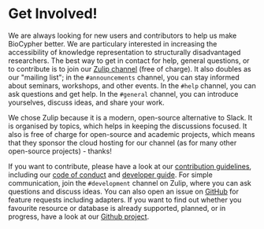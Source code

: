 # Get Involved!
We are always looking for new users and contributors to help us make BioCypher
better. We are particulary interested in increasing the accessibility of
knowledge representation to structurally disadvantaged researchers. The best
way to get in contact for help, general questions, or to contribute is to join
our [Zulip channel](https://biocypher.zulipchat.com/) (free of charge). It also
doubles as our "mailing list"; in the `#announcements` channel, you can stay
informed about seminars, workshops, and other events. In the `#help` channel,
you can ask questions and get help. In the `#general` channel, you can introduce
yourselves, discuss ideas, and share your work.

We chose Zulip because it is a modern, open-source alternative to Slack. It
is organised by topics, which helps in keeping the discussions focused. It also
is free of charge for open-source and academic projects, which means that they
sponsor the cloud hosting for our channel (as for many other open-source
projects) - thanks!

If you want to contribute, please have a look at our [contribution
guidelines](https://github.com/saezlab/BioCypher/blob/main/CONTRIBUTING.md),
including our [code of
conduct](https://github.com/saezlab/BioCypher/blob/main/CODE_OF_CONDUCT.md) and
[developer guide](https://github.com/saezlab/BioCypher/blob/main/DEVELOPER.md).
For simple communication, join the `#development` channel on Zulip, where you
can ask questions and discuss ideas. You can also open an issue on
[GitHub](https://github.com/saezlab/BioCypher/issues) for feature requests
including adapters. If you want to find out whether you favourite resource or
database is already supported, planned, or in progress, have a look at our
[Github project](https://github.com/orgs/saezlab/projects/5/views/6).
